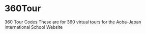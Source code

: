 # 360Tour
360 Tour Codes
These are for 360 virtual tours for the Aoba-Japan International School Website
